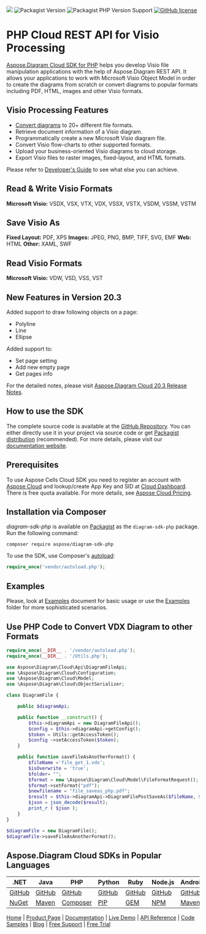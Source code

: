![](https://img.shields.io/badge/api-v3.0-lightgrey) ![Packagist Version](https://img.shields.io/packagist/v/aspose/diagram-sdk-php) ![Packagist PHP Version Support](https://img.shields.io/packagist/php-v/aspose/diagram-sdk-php) [![GitHub license](https://img.shields.io/github/license/aspose-diagram-cloud/aspose-Diagram-cloud-php)](https://github.com/aspose-diagram-cloud/aspose-Diagram-cloud-php/blob/master/LICENSE)

# PHP Cloud REST API for Visio Processing

[Aspose.Diagram Cloud SDK for PHP](https://products.aspose.cloud/diagram/php) helps you develop Visio file manipulation applications with the help of Aspose.Diagram REST API. It allows your applications to work with Microsoft Visio Object Model in order to create the diagrams from scratch or convert diagrams to popular formats including PDF, HTML, images and other Visio formats.

## Visio Processing Features

- [Convert diagrams](https://docs.aspose.cloud/diagram/convert-diagram-file-to-another-format/) to 20+ different file formats.
- Retrieve document information of a Visio diagram.
- Programmatically create a new Microsoft Visio diagram file.
- Convert Visio flow-charts to other supported formats.
- Upload your business-oriented Visio diagrams to cloud storage.
- Export Visio files to raster images, fixed-layout, and HTML formats.

Please refer to [Developer's Guide](https://docs.aspose.cloud/diagram/developer-guide/) to see what else you can achieve.
## Read & Write Visio Formats

**Microsoft Visio:** VSDX, VSX, VTX, VDX, VSSX, VSTX, VSDM, VSSM, VSTM

## Save Visio As

**Fixed Layout:** PDF, XPS
**Images:** JPEG, PNG, BMP, TIFF, SVG, EMF
**Web:** HTML
**Other:** XAML, SWF

## Read Visio Formats

**Microsoft Visio:** VDW, VSD, VSS, VST


## New Features in Version 20.3

Added support to draw following objects on a page:
- Polyline
- Line
- Ellipse

Added support to:
- Set page setting  
- Add new empty page
- Get pages info

For the detailed notes, please visit [Aspose.Diagram Cloud 20.3 Release Notes](https://docs.aspose.cloud/diagram/aspose-diagram-cloud-20-3-release-notes/).

## How to use the SDK

The complete source code is available at the [GitHub Repository](https://github.com/aspose-diagram-cloud/aspose-diagram-cloud-php). You can either directly use it in your project via source code or get [Packagist distribution](https://packagist.org/packages/aspose/diagram-sdk-php) (recommended). For more details, please visit our [documentation website](https://docs.aspose.cloud/diagram/).

## Prerequisites

To use Aspose Cells Cloud SDK you need to register an account with [Aspose Cloud](https://www.aspose.cloud/) and lookup/create App Key and SID at [Cloud Dashboard](https://dashboard.aspose.cloud/#/apps). There is free quota available. For more details, see [Aspose Cloud Pricing](https://purchase.aspose.cloud/pricing).

## Installation via Composer

*diagram-sdk-php* is available on [Packagist](https://packagist.org/packages/aspose/diagram-sdk-php) as the `diagram-sdk-php` package. Run the following command:

```console
composer require aspose/diagram-sdk-php
```

To use the SDK, use Composer's [autoload](https://getcomposer.org/doc/00-intro.md#autoloading):

```php
require_once('vendor/autoload.php');
```

## Examples

Please, look at [Examples](https://github.com/aspose-diagram-cloud/aspose-diagram-cloud-php/blob/master/EXAMPLES.md) document for basic usage or use the [Examples](https://github.com/aspose-diagram-cloud/aspose-diagram-cloud-php/blob/master/Examples) folder for more sophisticated scenarios.

## Use PHP Code to Convert VDX Diagram to other Formats

```php
require_once(__DIR__ . '/vendor/autoload.php');
require_once(__DIR__ . '/Utils.php');

use Aspose\Diagram\Cloud\Api\DiagramFileApi;
use \Aspose\Diagram\Cloud\Configuration;
use \Aspose\Diagram\Cloud\Model;
use \Aspose\Diagram\Cloud\ObjectSerializer;

class DiagramFile {

    public $diagramApi;

    public function __construct() {
        $this->diagramApi = new DiagramFileApi();
        $config = $this->diagramApi->getConfig();
        $token = Utils::getAccessToken();
        $config ->setAccessToken($token);
    }

    public function saveFileAsAnotherFormat() {
        $fileName ='file_get_1.vdx';
        $isOverwrite = 'true';
        $folder= "";
        $format = new \Aspose\Diagram\Cloud\Model\FileFormatRequest();
        $format->setFormat("pdf");
        $newfilename = "file_saveas_php.pdf";
        $result = $this->diagramApi->DiagramFilePostSaveAs($fileName, $format, $newfilename, $folder, $isOverwrite);
        $json = json_decode($result);
        print_r ( $json );
    }
}

$diagramFile = new DiagramFile();
$diagramFile->saveFileAsAnotherFormat();
```

## Aspose.Diagram Cloud SDKs in Popular Languages

| .NET | Java | PHP | Python | Ruby | Node.js | Android | Perl | Swift |
|---|---|---|---|---|---|---|---|---|
| [GitHub](https://github.com/aspose-diagram-cloud/aspose-diagram-cloud-dotnet) | [GitHub](https://github.com/aspose-diagram-cloud/aspose-diagram-cloud-java) | [GitHub](https://github.com/aspose-diagram-cloud/aspose-diagram-cloud-php) | [GitHub](https://github.com/aspose-diagram-cloud/aspose-diagram-cloud-python) | [GitHub](https://github.com/aspose-diagram-cloud/aspose-diagram-cloud-ruby)  | [GitHub](https://github.com/aspose-diagram-cloud/aspose-diagram-cloud-node) | [GitHub](https://github.com/aspose-diagram-cloud/aspose-diagram-cloud-android) | [GitHub](https://github.com/aspose-diagram-cloud/aspose-diagram-cloud-perl) | [GitHub](https://github.com/aspose-diagram-cloud/aspose-diagram-cloud-swift) |
| [NuGet](https://www.nuget.org/packages/Aspose.Diagram-Cloud/) | [Maven](https://repository.aspose.cloud/webapp/#/artifacts/browse/tree/General/repo/com/aspose/aspose-diagram-cloud) | [Composer](https://packagist.org/packages/aspose/diagram-sdk-php) | [PIP](https://pypi.org/project/asposediagramcloud/) | [GEM](https://rubygems.org/gems/aspose_diagram_cloud)  | [NPM](https://www.npmjs.com/package/asposediagramcloud) | [Maven](https://repository.aspose.cloud/webapp/#/artifacts/browse/tree/General/repo/com/aspose/aspose-diagram-cloud-android) |  [CPAN](https://metacpan.org/release/AsposeDiagramCloud-DiagramApi) | [POD](https://cocoapods.org/pods/AsposeDiagramCloud) |

[Home](https://www.aspose.cloud) | [Product Page](https://products.aspose.cloud/diagram/php) | [Documentation](https://docs.aspose.cloud/diagram/) | [Live Demo](https://products.aspose.app/diagram/family) | [API Reference](https://apireference.aspose.cloud/diagram/) | [Code Samples](https://github.com/aspose-diagram-cloud/aspose-diagram-cloud-php) | [Blog](https://blog.aspose.cloud/category/diagram/) | [Free Support](https://forum.aspose.cloud/c/diagram) | [Free Trial](https://dashboard.aspose.cloud/)
